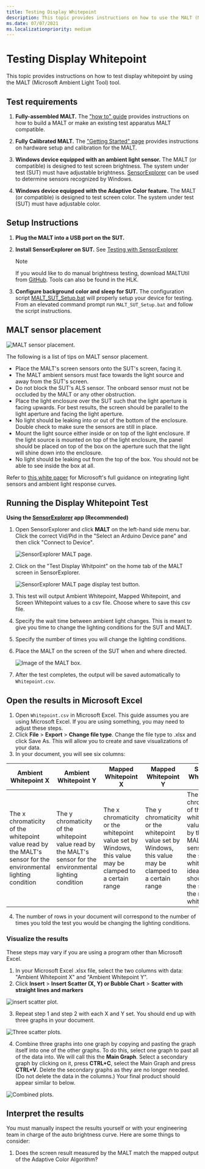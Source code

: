 ```yaml
---
title: Testing Display Whitepoint
description: This topic provides instructions on how to use the MALT (Microsoft Ambient Light Tool) to test the display whitepoint.
ms.date: 07/07/2021
ms.localizationpriority: medium
---
```


# Testing Display Whitepoint

This topic provides instructions on how to test display whitepoint by using the MALT (Microsoft Ambient Light Tool) tool.

## Test requirements

1. **Fully-assembled MALT.** The ["how to" guide](testing-MALT-building-a-light-testing-tool.md) provides instructions on how to build a MALT or make an existing test apparatus MALT compatible.

2. **Fully Calibrated MALT.** The ["Getting Started" page](testing-MALT-getting-started.md) provides instructions on hardware setup and calibration for the MALT.

2. **Windows device equipped with an ambient light sensor.** The MALT (or compatible) is designed to test screen brightness. The system under test (SUT) must have adjustable brightness. [SensorExplorer](testing-sensor-explorer.md) can be used to determine sensors recognized by Windows.

3. **Windows device equipped with the Adaptive Color feature.** The MALT (or compatible) is designed to test screen color. The system under test (SUT) must have adjustable color.

## Setup Instructions

1. **Plug the MALT into a USB port on the SUT.**

2. **Install SensorExplorer on SUT.** See [Testing with SensorExplorer](testing-sensor-explorer.md)

    > [!Note]
    > If you would like to do manual brightness testing, download MALTUtil from [GitHub](https://github.com/Microsoft/busiotools/tree/master/sensors/Tools/MALT). Tools can also be found in the HLK.

3. **Configure background color and sleep for SUT.**  The configuration script [MALT_SUT_Setup.bat](https://github.com/Microsoft/busiotools/tree/master/sensors/Tools/MALT/Code/Scripts) will properly setup your device for testing.  From an elevated command prompt run `MALT_SUT_Setup.bat` and follow the script instructions.


## MALT sensor placement

![MALT sensor placement.](images/placement.png)

The following is a list of tips on MALT sensor placement.

- Place the MALT's screen sensors onto the SUT's screen, facing it.
- The MALT ambient sensors must face towards the light source and away from the SUT's screen.
- Do not block the SUT's ALS sensor.  The onboard sensor must not be occluded by the MALT or any other obstruction.
- Place the light enclosure over the SUT such that the light aperture is facing upwards. For best results, the screen should be parallel to the light aperture and facing the light aperture.
- No light should be leaking into or out of the bottom of the enclosure.  Double check to make sure the sensors are still in place.
- Mount the light source either inside or on top of the light enclosure.  If the light source is mounted on top of the light enclosure, the panel should be placed on top of the box on the aperture such that the light will shine down into the enclosure.
- No light should be leaking out from the top of the box. You should not be able to see inside the box at all.

Refer to [this white paper](/windows-hardware/design/whitepapers/integrating-ambient-light-sensors-with-computers-running-windows-10-creators-update) for Microsoft's full guidance on integrating light sensors and ambient light response curves.

## Running the Display Whitepoint Test

**Using the [SensorExplorer](testing-sensor-explorer.md) app (Recommended)**

1. Open SensorExplorer and click **MALT** on the left-hand side menu bar. Click the correct Vid/Pid in the "Select an Arduino Device pane" and then click "Connect to Device".

    ![SensorExplorer MALT page.](images/ConnectDevice.png)

2. Click on the "Test Display Whitpoint" on the home tab of the MALT screen in SensorExplorer.

    ![SensorExplorer MALT page display test button.](images/MALTDisplayWhitepoint.png)

3. This test will output Ambient Whitepoint, Mapped Whitepoint, and Screen Whitepoint values to a csv file. Choose where to save this csv file.

4. Specify the wait time between ambient light changes. This is meant to give you time to change the lighting conditions for the SUT and MALT.

5. Specify the number of times you will change the lighting conditions.

6. Place the MALT on the screen of the SUT when and where directed.

    ![Image of the MALT box.](images/MALTBox.png)

7. After the test completes, the output will be saved automatically to `Whitepoint.csv`.

## Open the results in Microsoft Excel

1. Open `Whitepoint.csv` in Microsoft Excel. This guide assumes you are using Microsoft Excel. If you are using something, you may need to adjust these steps.
2. Click **File** > **Export** > **Change file type**. Change the file type to .xlsx and click Save As. This will allow you to create and save visualizations of your data.
3. In your document, you will see six columns:

| Ambient Whitepoint X | Ambient Whitepoint Y  | Mapped Whitepoint X | Mapped Whitepoint Y | Screen Whitepoint X | Screen Whitepoint Y |
|-----|----|----|----|----|----|
| The x chromaticity of the whitepoint value read by the MALT's sensor for the environmental lighting condition | The y chromaticity of the whitepoint value read by the MALT's sensor for the environmental lighting condition | The x chromaticity or the whitepoint value set by Windows, this value may be clamped to a certain range | The y chromaticity or the whitepoint value set by Windows, this value may be clamped to a certain range |  The x chromaticity of the whitepoint value read by the MALT's sensor for the screen whitepoint, ideally this should be the same as the mapped whitepoint | The y chromaticity of the whitepoint value read by the MALT's sensor for the screen whitepoint, ideally this should be the same as the mapped whitepoint |

4. The number of rows in your document will correspond to the number of times you told the test you would be changing the lighting conditions.

### Visualize the results

These steps may vary if you are using a program other than Microsoft Excel.

1. In your Microsoft Excel .xlsx file, select the two columns with data: "Ambient Whitepoint X" and "Ambient Whitepoint Y".
2. Click **Insert** > **Insert Scatter (X, Y) or Bubble Chart** > **Scatter with straight lines and markers**

![insert scatter plot.](images/whitepointgraphing.png)

3. Repeat step 1 and step 2 with each X and Y set. You should end up with three graphs in your document.

![Three scatter plots.](images/whitepointgraphingthree.png)

4. Combine three graphs into one graph by copying and pasting the graph itself into one of the other graphs. To do this, select one graph to past all of the data into. We will call this the **Main Graph**. Select a secondary graph by clicking on it, press **CTRL+C**, select the Main Graph and press **CTRL+V**. Delete the secondary graphs as they are no longer needed. (Do not delete the data in the columns.) Your final product should appear similar to below.

![Combined plots.](images/combinedgraphs.png)

## Interpret the results

You must manually inspect the results yourself or with your engineering team in charge of the auto brightness curve. Here are some things to consider:

1. Does the screen result measured by the MALT match the mapped output of the Adaptive Color Algorithm?
